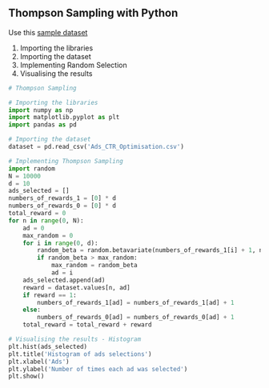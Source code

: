 ## Thompson Sampling with Python

Use this [sample dataset](https://github.com/vgorbic1/data-science/blob/master/Machine%20Learning/Sample%20Data/Ads_CTR_Optimisation.csv)

1. Importing the libraries
2. Importing the dataset
3. Implementing Random Selection
4. Visualising the results

```python
# Thompson Sampling

# Importing the libraries
import numpy as np
import matplotlib.pyplot as plt
import pandas as pd

# Importing the dataset
dataset = pd.read_csv('Ads_CTR_Optimisation.csv')

# Implementing Thompson Sampling
import random
N = 10000
d = 10
ads_selected = []
numbers_of_rewards_1 = [0] * d
numbers_of_rewards_0 = [0] * d
total_reward = 0
for n in range(0, N):
    ad = 0
    max_random = 0
    for i in range(0, d):
        random_beta = random.betavariate(numbers_of_rewards_1[i] + 1, numbers_of_rewards_0[i] + 1)
        if random_beta > max_random:
            max_random = random_beta
            ad = i
    ads_selected.append(ad)
    reward = dataset.values[n, ad]
    if reward == 1:
        numbers_of_rewards_1[ad] = numbers_of_rewards_1[ad] + 1
    else:
        numbers_of_rewards_0[ad] = numbers_of_rewards_0[ad] + 1
    total_reward = total_reward + reward

# Visualising the results - Histogram
plt.hist(ads_selected)
plt.title('Histogram of ads selections')
plt.xlabel('Ads')
plt.ylabel('Number of times each ad was selected')
plt.show()
```
